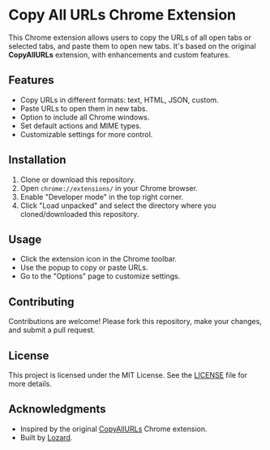 # Copy All URLs Chrome Extension

This Chrome extension allows users to copy the URLs of all open tabs or selected tabs, and paste them to open new tabs. It's based on the original **CopyAllURLs** extension, with enhancements and custom features.

## Features

- Copy URLs in different formats: text, HTML, JSON, custom.
- Paste URLs to open them in new tabs.
- Option to include all Chrome windows.
- Set default actions and MIME types.
- Customizable settings for more control.

## Installation

1. Clone or download this repository.
2. Open `chrome://extensions/` in your Chrome browser.
3. Enable "Developer mode" in the top right corner.
4. Click "Load unpacked" and select the directory where you cloned/downloaded this repository.

## Usage

- Click the extension icon in the Chrome toolbar.
- Use the popup to copy or paste URLs.
- Go to the "Options" page to customize settings.

## Contributing

Contributions are welcome! Please fork this repository, make your changes, and submit a pull request.

## License

This project is licensed under the MIT License. See the [LICENSE](./LICENSE) file for more details.

## Acknowledgments

- Inspired by the original [CopyAllURLs](https://github.com/vincepare/CopyAllUrl_Chrome) Chrome extension.
- Built by [Lozard](https://github.com/Flozad).
